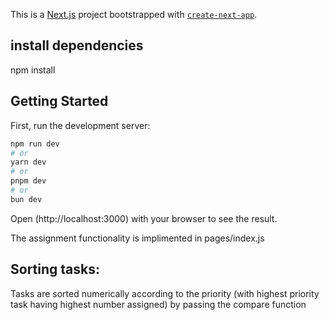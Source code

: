 This is a [Next.js](https://nextjs.org) project bootstrapped with [`create-next-app`](https://nextjs.org/docs/app/api-reference/cli/create-next-app).

## install dependencies
npm install

## Getting Started

First, run the development server:

```bash
npm run dev
# or
yarn dev
# or
pnpm dev
# or
bun dev
```

Open (http://localhost:3000) with your browser to see the result.

The assignment functionality is implimented in pages/index.js

## Sorting tasks: 
Tasks are sorted numerically according to the priority (with highest priority task having highest number assigned) by passing the compare function

